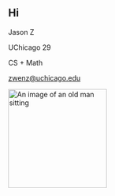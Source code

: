 ## Hi 

Jason Z

UChicago 29

CS + Math

zwenz@uchicago.edu

<img src="https://github.com/jz1909/jz1909/blob/main/Assets/timefliesby.png" alt="An image of an old man sitting" width="200"/>



<!--
**jz1909/jz1909** is a ✨ _special_ ✨ repository because its `README.md` (this file) appears on your GitHub profile.

Here are some ideas to get you started:

- 🔭 I’m currently working on ...
- 🌱 I’m currently learning ...
- 👯 I’m looking to collaborate on ...
- 🤔 I’m looking for help with ...
- 💬 Ask me about ...
- 📫 How to reach me: ...
- 😄 Pronouns: ...
- ⚡ Fun fact: ...
-->
